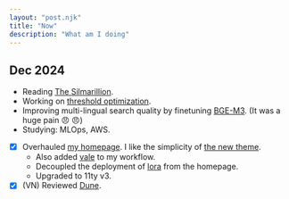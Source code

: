 ```yaml
---
layout: "post.njk"
title: "Now"
description: "What am I doing" 
---
```


## Dec 2024

- Reading [The Silmarillion](https://en.wikipedia.org/wiki/The_Silmarillion).
- Working on [threshold optimization](/posts/adaptive_threshold).
- Improving multi-lingual search quality by finetuning [BGE-M3](https://huggingface.co/BAAI/bge-m3). 
(It was a huge pain :angry: :angry:)
- Studying: MLOps, AWS.
- [x] Overhauled [my homepage](http://ltdk.me). I like the simplicity of [the new theme](https://github.com/CondensedMilk7/eleventy-academic-template).
    - Also added [vale](https://vale.sh/) to my workflow.
    - Decoupled the deployment of [lora](https://ltdk-lora.netlify.app/) from the homepage.
    - Upgraded to 11ty v3.
- [x] (VN) Reviewed [Dune](https://www.youtube.com/shorts/JWC_Tpqe9eE).
